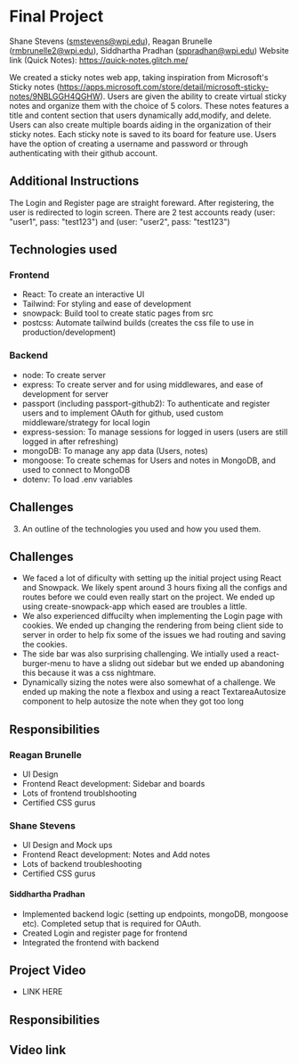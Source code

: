 # Final Project

Shane Stevens (smstevens@wpi.edu), Reagan Brunelle (rmbrunelle2@wpi.edu), Siddhartha Pradhan (sppradhan@wpi.edu)
Website link (Quick Notes): https://quick-notes.glitch.me/

We created a sticky notes web app, taking inspiration from Microsoft's Sticky notes (https://apps.microsoft.com/store/detail/microsoft-sticky-notes/9NBLGGH4QGHW). Users are given the ability to create virtual sticky notes and organize them with the choice of 5 colors. These notes features a title and content section that users dynamically add,modify, and delete. Users can also create multiple boards aiding in the organization of their sticky notes. Each sticky note is saved to its board for feature use. Users have the option of creating a username and password or through authenticating with their github account.

## Additional Instructions
The Login and Register page are straight foreward. After registering, the user is redirected to login screen. There are 2 test accounts ready (user: "user1", pass: "test123") and (user: "user2", pass: "test123")

## Technologies used
### Frontend
- React: To create an interactive UI
- Tailwind: For styling and ease of development
- snowpack: Build tool to create static pages from src
- postcss: Automate tailwind builds (creates the css file to use in production/development)
### Backend
- node: To create server
- express: To create server and for using middlewares, and ease of development for server
- passport (including passport-github2): To authenticate and register users and to implement OAuth for github, used custom middleware/strategy for local login
- express-session: To manage sessions for logged in users (users are still logged in after refreshing)
- mongoDB: To manage any app data (Users, notes)
- mongoose: To create schemas for Users and notes in MongoDB, and used to connect to MongoDB
- dotenv: To load .env variables

## Challenges

3. An outline of the technologies you used and how you used them.
## Challenges
- We faced a lot of dificulty with setting up the initial project using React and Snowpack. We likely spent around 3 hours fixing all the configs and routes before we could even really start on the project. We ended up using create-snowpack-app which eased are troubles a little.
- We also experienced diffucilty when implementing the Login page with cookies. We ended up changing the rendering from being client side to server in order to help fix some of the issues we had routing and saving the cookies.
- The side bar was also surprising challenging. We intially used a react-burger-menu to have a slidng out sidebar but we ended up abandoning this because it was a css nightmare.
- Dynamically sizing the notes were also somewhat of a challenge. We ended up making the note a flexbox  and using a react TextareaAutosize component to help autosize the note when they got too long

## Responsibilities
 ### Reagan Brunelle
 - UI Design
 - Frontend React development: Sidebar and boards
 - Lots of frontend troublshooting
 - Certified CSS gurus
 ### Shane Stevens
 - UI Design and Mock ups
 - Frontend React development: Notes and Add notes
 - Lots of backend troubleshooting
 - Certified CSS gurus

#### Siddhartha Pradhan
- Implemented backend logic (setting up endpoints, mongoDB, mongoose etc). Completed setup that is required for OAuth.
- Created Login and register page for frontend
- Integrated the frontend with backend


 ## Project Video
 - LINK HERE
## Responsibilities


## Video link

